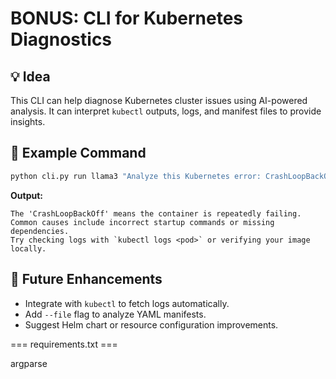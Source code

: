 # BONUS: CLI for Kubernetes Diagnostics

## 💡 Idea
This CLI can help diagnose Kubernetes cluster issues using AI-powered analysis.
It can interpret `kubectl` outputs, logs, and manifest files to provide insights.

## 🧰 Example Command
```bash
python cli.py run llama3 "Analyze this Kubernetes error: CrashLoopBackOff on nginx pod"
```

**Output:**
```
The 'CrashLoopBackOff' means the container is repeatedly failing.
Common causes include incorrect startup commands or missing dependencies.
Try checking logs with `kubectl logs <pod>` or verifying your image locally.
```

## 🔮 Future Enhancements
- Integrate with `kubectl` to fetch logs automatically.
- Add `--file` flag to analyze YAML manifests.
- Suggest Helm chart or resource configuration improvements.


=== requirements.txt ===

argparse
